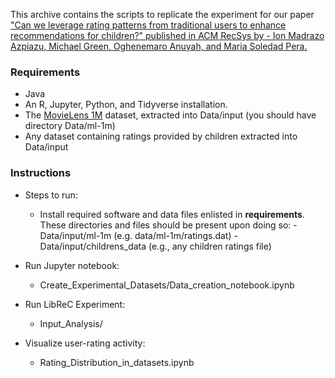 This archive contains the scripts to replicate the experiment for our paper ["Can we leverage rating patterns from traditional users to enhance recommendations for children?" published in ACM RecSys by - Ion Madrazo Azpiazu, Michael Green, Oghenemaro Anuyah, and Maria Soledad Pera.](https://scholarworks.boisestate.edu/cs_scripts/6/)

### Requirements
- Java
- An R, Jupyter, Python, and Tidyverse installation.
- The [MovieLens 1M](https://grouplens.org/datasets/movielens/) dataset, extracted into Data/input (you should have directory Data/ml-1m)
- Any dataset containing ratings provided by children extracted into Data/input

### Instructions
- Steps to run:
  - Install required software and data files enlisted in <b>requirements</b>. These directories and files should be present upon doing so:
    -Data/input/ml-1m (e.g. data/ml-1m/ratings.dat)
    -Data/input/childrens_data (e.g., any children ratings file)
    
- Run Jupyter notebook:
  - Create_Experimental_Datasets/Data_creation_notebook.ipynb
  
- Run LibReC Experiment:
  - Input_Analysis/
  
- Visualize user-rating activity:
  - Rating_Distribution_in_datasets.ipynb
